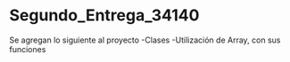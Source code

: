# Segundo_Entrega_34140
Se agregan lo siguiente al proyecto
-Clases
-Utilización de Array, con sus funciones
